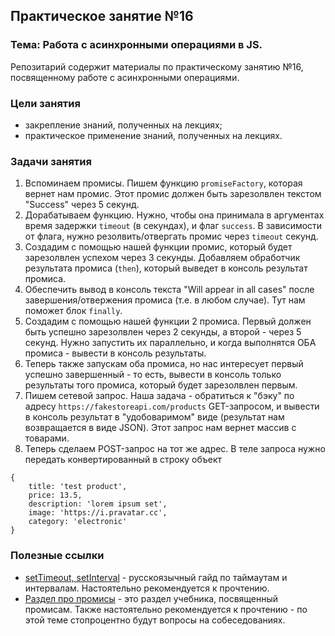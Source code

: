 ## Практическое занятие №16

### Тема: Работа с асинхронными операциями в JS.

Репозитарий содержит материалы по практическому занятию №16, посвященному работе с асинхронными операциями.

### Цели занятия
- закрепление знаний, полученных на лекциях;
- практическое применение знаний, полученных на лекциях.

### Задачи занятия
1. Вспоминаем промисы. Пишем функцию `promiseFactory`, которая вернет нам промис. Этот промис должен быть зарезолвлен текстом "Success" через 5 секунд.
2. Дорабатываем функцию. Нужно, чтобы она принимала в аргументах время задержки `timeout` (в секундах), и флаг `success`. В зависимости от флага, нужно резолвить/отвергать промис через `timeout` секунд.
3. Создадим с помощью нашей функции промис, который будет зарезолвлен успехом через 3 секунды. Добавляем обработчик результата промиса (`then`), который выведет в консоль результат промиса.
4. Обеспечить вывод в консоль текста "Will appear in all cases" после завершения/отвержения промиса (т.е. в любом случае). Тут нам поможет блок `finally`.
5. Создадим с помощью нашей функции 2 промиса. Первый должен быть успешно зарезолвлен через 2 секунды, а второй - через 5 секунд. Нужно запустить их параллельно, и когда выполнятся ОБА промиса - вывести в консоль результаты.
6. Теперь также запускам оба промиса, но нас интересует первый успешно завершенный - то есть, вывести в консоль только результаты того промиса, который будет зарезолвлен первым.
7. Пишем сетевой запрос. Наша задача - обратиться к "бэку" по адресу `https://fakestoreapi.com/products` GET-запросом, и вывести в консоль результат в "удобоваримом" виде (результат нам возвращается в виде JSON). Этот запрос нам вернет массив с товарами.
8. Теперь сделаем POST-запрос на тот же адрес. В теле запроса нужно передать конвертированный в строку объект
```
{
    title: 'test product',
    price: 13.5,
    description: 'lorem ipsum set',
    image: 'https://i.pravatar.cc',
    category: 'electronic'
}
```

### Полезные ссылки
 - [setTimeout, setInterval](https://learn.javascript.ru/settimeout-setinterval) - русскоязычный гайд по таймаутам и интервалам. Настоятельно рекомендуется к прочтению.
 - [Раздел про промисы](https://learn.javascript.ru/async) - это раздел учебника, посвященный промисам. Также настоятельно рекомендуется к прочтению - по этой теме стопроцентно будут вопросы на собеседованиях.
